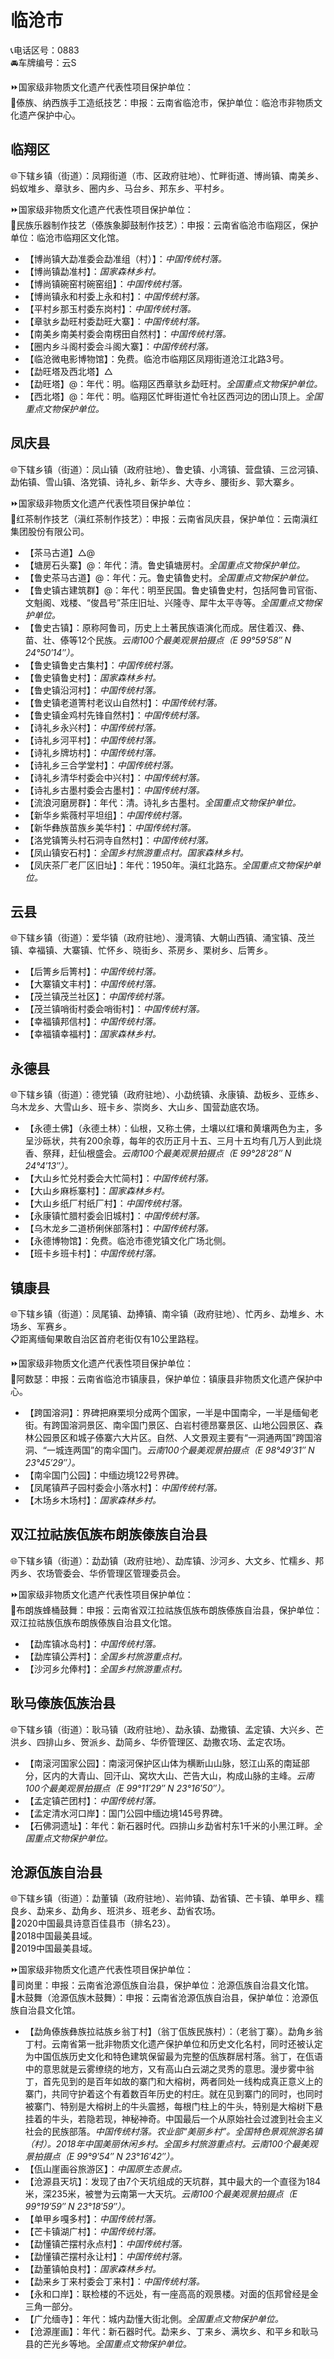 # 临沧市  
📞电话区号：0883  
🚘车牌编号：云S  
  
⏩国家级非物质文化遗产代表性项目保护单位：  
🔸傣族、纳西族手工造纸技艺：申报：云南省临沧市，保护单位：临沧市非物质文化遗产保护中心。    

## 临翔区  
🌐下辖乡镇（街道）：凤翔街道（市、区政府驻地）、忙畔街道、博尚镇、南美乡、蚂蚁堆乡、章驮乡、圈内乡、马台乡、邦东乡、平村乡。  
  
⏩国家级非物质文化遗产代表性项目保护单位：  
🔸民族乐器制作技艺（傣族象脚鼓制作技艺）：申报：云南省临沧市临翔区，保护单位：临沧市临翔区文化馆。    
  
* 【博尚镇大勐准委会勐准组（村）】：*中国传统村落。*  
* 【博尚镇勐准村】：*国家森林乡村。*  
* 【博尚镇碗窑村碗窑组】：*中国传统村落。*  
* 【博尚镇永和村委上永和村】：*中国传统村落。*  
* 【平村乡那玉村委东岗村】：*中国传统村落。*  
* 【章驮乡勐旺村委勐旺大寨】：*中国传统村落。*  
* 【南美乡南美村委会南楞田自然村】：*中国传统村落。*  
* 【圈内乡斗阁村委会斗阁大寨】：*中国传统村落。*  
* 【临沧微电影博物馆】：免费。临沧市临翔区凤翔街道沧江北路3号。  
* 【勐旺塔及西北塔】△
* 【勐旺塔】@：年代：明。临翔区西章驮乡勐旺村。*全国重点文物保护单位。*  
* 【西北塔】@：年代：明。临翔区忙畔街道忙令社区西河边的团山顶上。*全国重点文物保护单位。*  

## 凤庆县  
🌐下辖乡镇（街道）：凤山镇（政府驻地）、鲁史镇、小湾镇、营盘镇、三岔河镇、勐佑镇、雪山镇、洛党镇、诗礼乡、新华乡、大寺乡、腰街乡、郭大寨乡。  
  
⏩国家级非物质文化遗产代表性项目保护单位：  
🔸红茶制作技艺（滇红茶制作技艺）：申报：云南省凤庆县，保护单位：云南滇红集团股份有限公司。    
  
* 【茶马古道】△@ 
* 【塘房石头寨】@：年代：清。鲁史镇塘房村。*全国重点文物保护单位。*  
* 【鲁史茶马古道】@：年代：元。鲁史镇鲁史村。*全国重点文物保护单位。*  
* 【鲁史镇古建筑群】@：年代：明至民国。鲁史镇鲁史村，包括阿鲁司官衙、文魁阁、戏楼、“俊昌号”茶庄旧址、兴隆寺、犀牛太平寺等。*全国重点文物保护单位。*  
* 【鲁史古镇】：原称阿鲁司，历史上土著民族语演化而成。居住着汉、彝、苗、壮、傣等12个民族。*云南100个最美观景拍摄点（E 99°59′58″ N 24°50′14″）。* 
* 【鲁史镇鲁史古集村】：*中国传统村落。*  
* 【鲁史镇鲁史村】：*国家森林乡村。*  
* 【鲁史镇沿河村】：*中国传统村落。*  
* 【鲁史镇老道箐村老议山自然村】：*中国传统村落。*  
* 【鲁史镇金鸡村先锋自然村】：*中国传统村落。*  
* 【诗礼乡永兴村】：*中国传统村落。*  
* 【诗礼乡河平村】：*中国传统村落。*  
* 【诗礼乡牌坊村】：*中国传统村落。*  
* 【诗礼乡三合学堂村】：*中国传统村落。*  
* 【诗礼乡清华村委会中兴村】：*中国传统村落。*  
* 【诗礼乡古墨村委会古墨村】：*中国传统村落。*  
* 【流浪河磨房群】：年代：清。诗礼乡古墨村。*全国重点文物保护单位。*  
* 【新华乡紫薇村平坦组】：*中国传统村落。*  
* 【新华彝族苗族乡美华村】：*中国传统村落。*  
* 【洛党镇箐头村石洞寺自然村】：*中国传统村落。*  
* 【凤山镇安石村】：*全国乡村旅游重点村。国家森林乡村。*  
* 【凤庆茶厂老厂区旧址】：年代：1950年。滇红北路东。*全国重点文物保护单位。*  

## 云县  
🌐下辖乡镇（街道）：爱华镇（政府驻地）、漫湾镇、大朝山西镇、涌宝镇、茂兰镇、幸福镇、大寨镇、忙怀乡、晓街乡、茶房乡、栗树乡、后箐乡。  
  
* 【后箐乡后箐村】：*中国传统村落。*  
* 【大寨镇文丰村】：*中国传统村落。*  
* 【茂兰镇茂兰社区】：*中国传统村落。*  
* 【茂兰镇哨街村委会哨街村】：*中国传统村落。*  
* 【幸福镇邦信村】：*中国传统村落。*  
* 【幸福镇幸福村】：*国家森林乡村。*  

## 永德县  
🌐下辖乡镇（街道）：德党镇（政府驻地）、小勐统镇、永康镇、勐板乡、亚练乡、乌木龙乡、大雪山乡、班卡乡、崇岗乡、大山乡、国营勐底农场。  
  
* 【永德土佛】（永德土林）：仙根，又称土佛，土壤以红壤和黄壤两色为主，多呈沙砾状，共有200余尊，每年的农历正月十五、三月十五均有几万人到此烧香、祭拜，赶仙根盛会。*云南100个最美观景拍摄点（E 99°28′28″ N 24°4′13″）。*  
* 【大山乡忙兑村委会大忙简村】：*中国传统村落。*  
* 【大山乡麻栎寨村】：*国家森林乡村。*  
* 【大山乡纸厂村纸厂村】：*中国传统村落。*  
* 【永康镇忙腊村委会旧城村】：*中国传统村落。*  
* 【乌木龙乡二道桥俐侎部落村】：*中国传统村落。*  
* 【永德博物馆】：免费。临沧市德党镇文化广场北侧。  
* 【班卡乡班卡村】：*中国传统村落。*  

## 镇康县  
🌐下辖乡镇（街道）：凤尾镇、勐捧镇、南伞镇（政府驻地）、忙丙乡、勐堆乡、木场乡、军赛乡。  
📋距离缅甸果敢自治区首府老街仅有10公里路程。  
  
⏩国家级非物质文化遗产代表性项目保护单位：  
🔸阿数瑟：申报：云南省临沧市镇康县，保护单位：镇康县非物质文化遗产保护中心。    
  
* 【跨国溶洞】：界碑把麻栗坝分成两个国家，一半是中国南伞，一半是缅甸老街。有跨国溶洞景区、南伞国门景区、白岩村德昂寨景区、山地公园景区、森林公园景区和城子傣寨六大片区。自然、人文景观主要有“一洞通两国”跨国溶洞、“一城连两国”的南伞国门。*云南100个最美观景拍摄点（E 98°49′31″ N 23°45′29″）。*  
* 【南伞国门公园】：中缅边境122号界碑。  
* 【凤尾镇芦子园村委会小落水村】：*中国传统村落。*  
* 【木场乡木场村】：*国家森林乡村。*  

## 双江拉祜族佤族布朗族傣族自治县  
🌐下辖乡镇（街道）：勐勐镇（政府驻地）、勐库镇、沙河乡、大文乡、忙糯乡、邦丙乡、农场管委会、华侨管理区管理委员会。  
  
⏩国家级非物质文化遗产代表性项目保护单位：  
🔸布朗族蜂桶鼓舞：申报：云南省双江拉祜族佤族布朗族傣族自治县，保护单位：双江拉祜族佤族布朗族傣族自治县文化馆。    
  
* 【勐库镇冰岛村】：*中国传统村落。*  
* 【勐库镇公弄村】：*全国乡村旅游重点村。*  
* 【沙河乡允俸村】：*全国乡村旅游重点村。*  

## 耿马傣族佤族治县  
🌐下辖乡镇（街道）：耿马镇（政府驻地）、勐永镇、勐撒镇、孟定镇、大兴乡、芒洪乡、四排山乡、贺派乡、勐简乡、华侨管理区、勐撒农场、孟定农场。  
  
* 【南滚河国家公园】：南滚河保护区山体为横断山山脉，怒江山系的南延部分，区内的大青山、回汗山、窝坎大山、芒告大山，构成山脉的主峰。*云南100个最美观景拍摄点（E 99°11′29″ N 23°16′50″）。*  
* 【孟定镇芒团村】：*中国传统村落。*  
* 【孟定清水河口岸】：国门公园中缅边境145号界碑。  
* 【石佛洞遗址】：年代：新石器时代。四排山乡勐省村东1千米的小黑江畔。*全国重点文物保护单位。*  
  
## 沧源佤族自治县  
🌐下辖乡镇（街道）：勐董镇（政府驻地）、岩帅镇、勐省镇、芒卡镇、单甲乡、糯良乡、勐来乡、勐角乡、班洪乡、班老乡、勐省农场。  
🏅2020中国最具诗意百佳县市（排名23）。  
🏅2018中国最美县域。  
🏅2019中国最美县域。  
  
⏩国家级非物质文化遗产代表性项目保护单位：  
🔸司岗里：申报：云南省沧源佤族自治县，保护单位：沧源佤族自治县文化馆。  
🔸木鼓舞（沧源佤族木鼓舞）：申报：云南省沧源佤族自治县，保护单位：沧源佤族自治县文化馆。    
  
* 【勐角傣族彝族拉祜族乡翁丁村】（翁丁佤族民族村）：（老翁丁寨）。勐角乡翁丁村。云南省第一批非物质文化遗产保护单位和历史文化名村，同时还被认定为中国佤族历史文化和特色建筑保留最为完整的佤族群居村落。翁丁，在佤语中的意思就是云雾缭绕的地方，又有高山白云湖之灵秀的意思。漫步雾中翁丁，首先见到的是百年如故的寨门和大榕树，两者同处一线构成真正意义上的寨门，共同守护着这个有着数百年历史的村庄。就在见到寨门的同时，也同时被寨门、特别是大榕树上的牛头震撼，每根门柱上的牛头，特别是大榕树下悬挂着的牛头，若隐若现，神秘神奇。中国最后一个从原始社会过渡到社会主义社会的民族部落。*中国传统村落。农业部“美丽乡村”。全国特色景观旅游名镇（村）。2018年中国美丽休闲乡村。全国乡村旅游重点村。云南100个最美观景拍摄点（E 99°9′54″ N 23°16′42″）。*  
* 【佤山崖画谷旅游区】：*中国原生态景点。*  
* 【沧源县天坑】：发现了由7个天坑组成的天坑群，其中最大的一个直径为184米，深235米，被誉为云南第一大天坑。*云南100个最美观景拍摄点（E 99°19′59″ N 23°18′59″）。*  
* 【单甲乡嘎多村】：*中国传统村落。*  
* 【芒卡镇湖广村】：*中国传统村落。*  
* 【勐懂镇芒摆村永点村】：*中国传统村落。*  
* 【勐懂镇芒摆村永让村】：*中国传统村落。*  
* 【勐董镇帕良村】：*国家森林乡村。*  
* 【勐来乡丁来村委会丁来村】：*中国传统村落。*  
* 【永和口岸】：联检楼的不远处，有一座高高的观景楼。对面的佤邦曾经是金三角一部分。  
* 【广允缅寺】：年代：城内勐懂大街北側。*全国重点文物保护单位。*  
* 【沧源崖画】：年代：新石器时代。勐来乡、丁来乡、满坎乡、和平乡和耿马县的芒光乡等地。*全国重点文物保护单位。*  